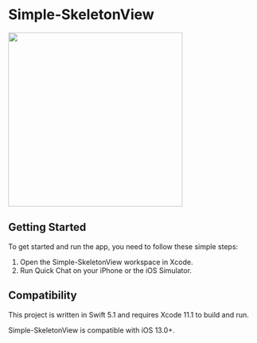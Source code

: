 # Simple-SkeletonView
<img src="https://user-images.githubusercontent.com/57766589/70892695-fe944080-202c-11ea-93f7-93f88a7751e5.gif" width="350" />

## Getting Started

To get started and run the app, you need to follow these simple steps:

1. Open the Simple-SkeletonView workspace in Xcode.
2. Run Quick Chat on your iPhone or the iOS Simulator.

## Compatibility

This project is written in Swift 5.1 and requires Xcode 11.1 to build and run.

Simple-SkeletonView is compatible with iOS 13.0+.
